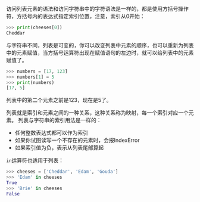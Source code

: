 访问列表元素的语法和访问字符串中的字符语法是一样的，都是使用方括号操作符，方括号内的表达式指定索引位置，注意，索引从0开始：
```python
>>> print(cheeses[0])
Cheddar
```

与字符串不同，列表是可变的，你可以改变列表中元素的顺序，也可以重新为列表中的元素赋值，当方括号运算符出现在赋值语句的左边时，就可以给列表中的元素赋值了。
```python
>>> numbers = [17, 123]
>>> numbers[1] = 5
>>> print(numbers)
[17, 5]
```
列表中的第二个元素之前是123，现在是5了。

列表就是索引和元素之间的一种关系，这种关系称为映射，每一个索引对应一个元素。
列表与字符串的索引用法是一样的：
- 任何整数表达式都可以作为索引
- 如果你试图读写一个不存在的元素时，会报IndexError
- 如果索引值为负，表示从列表尾部算起

`in`运算符也适用于列表：
```python
>>> cheeses = ['Cheddar', 'Edam', 'Gouda']
>>> 'Edam' in cheeses
True
>>> 'Brie' in cheeses
False
```
